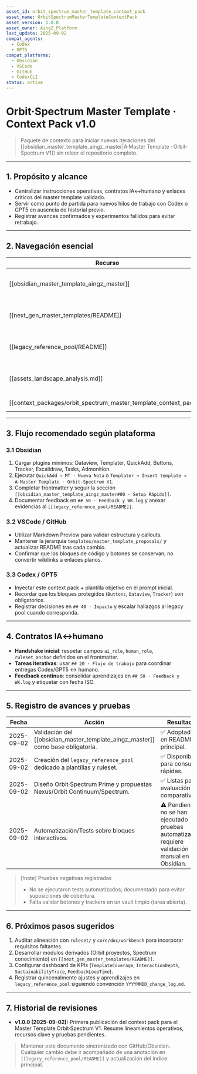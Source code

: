 ```yaml
---
asset_id: orbit_spectrum_master_template_context_pack
asset_name: OrbitSpectrumMasterTemplateContextPack
asset_version: 1.0.0
asset_owner: AingZ_Platform
last_update: 2025-09-02
compat_agents:
  - Codex
  - GPT5
compat_platforms:
  - Obsidian
  - VSCode
  - GitHub
  - CodexCLI
status: active
---
```


# Orbit·Spectrum Master Template · Context Pack v1.0

> Paquete de contexto para iniciar nuevas iteraciones del [[obsidian_master_template_aingz_master|A·Master Template · Orbit-Spectrum V1]] sin releer el repositorio completo.

---

## 1. Propósito y alcance
- Centralizar instrucciones operativas, contratos IA↔humano y enlaces críticos del master template validado.
- Servir como punto de partida para nuevos hilos de trabajo con Codex o GPT5 en ausencia de historial previo.
- Registrar avances confirmados y experimentos fallidos para evitar retrabajo.

---

## 2. Navegación esencial
| Recurso | Descripción | Uso inmediato |
|---------|-------------|----------------|
| [[obsidian_master_template_aingz_master]] | Plantilla validada Orbit·Spectrum V1 | Insertar en notas nuevas (QuickAdd/Templater). |
| [[next_gen_master_templates/README]] | Catálogo Nexus · Orbit Continuum · Spectrum | Referencia comparativa para futuras mejoras. |
| [[legacy_reference_pool/README]] | Índice de legados y experimentos previos | Consultar decisiones históricas y anexos. |
| [[assets_landscape_analysis.md]] | Análisis integral de assets Markdown | Validar KPIs y requisitos técnicos. |
| [[context_packages/orbit_spectrum_master_template_context_pack_v1|Este context pack]] | Punto de partida para nuevas sesiones | Revisar antes de ejecutar cambios. |

---

## 3. Flujo recomendado según plataforma
### 3.1 Obsidian
1. Cargar plugins mínimos: Dataview, Templater, QuickAdd, Buttons, Tracker, Excalidraw, Tasks, Admonition.
2. Ejecutar `QuickAdd → MT · Nueva Nota` o `Templater → Insert template → A·Master Template · Orbit-Spectrum V1`.
3. Completar frontmatter y seguir la sección `[[obsidian_master_template_aingz_master#00 · Setup Rápido]]`.
4. Documentar feedback en `## 50 · Feedback y WK.log` y anexar evidencias al `[[legacy_reference_pool/README]]`.

### 3.2 VSCode / GitHub
- Utilizar Markdown Preview para validar estructura y callouts.
- Mantener la jerarquía `templates/master_template_proposals/` y actualizar README tras cada cambio.
- Confirmar que los bloques de código y botones se conservan; no convertir wikilinks a enlaces planos.

### 3.3 Codex / GPT5
- Inyectar este context pack + plantilla objetivo en el prompt inicial.
- Recordar que los bloques protegidos (`Buttons`, `Dataview`, `Tracker`) son obligatorios.
- Registrar decisiones en `## 40 · Impacto` y escalar hallazgos al legacy pool cuando corresponda.

---

## 4. Contratos IA↔humano
- **Handshake inicial**: respetar campos `ai_role`, `human_role`, `ruleset_anchor` definidos en el frontmatter.
- **Tareas iterativas**: usar `## 20 · Flujo de trabajo` para coordinar entregas Codex/GPT5 ↔ humano.
- **Feedback continuo**: consolidar aprendizajes en `## 50 · Feedback y WK.log` y etiquetar con fecha ISO.

---

## 5. Registro de avances y pruebas
| Fecha | Acción | Resultado |
|-------|--------|-----------|
| 2025-09-02 | Validación del [[obsidian_master_template_aingz_master]] como base obligatoria. | ✅ Adoptado en README principal. |
| 2025-09-02 | Creación del `legacy_reference_pool` dedicado a plantillas y ruleset. | ✅ Disponible para consultas rápidas. |
| 2025-09-02 | Diseño Orbit·Spectrum Prime y propuestas Nexus/Orbit Continuum/Spectrum. | ✅ Listas para evaluación comparativa. |
| 2025-09-02 | Automatización/Tests sobre bloques interactivos. | ⚠️ Pendiente: no se han ejecutado pruebas automatizadas; requiere validación manual en Obsidian. |

> [!note] Pruebas negativas registradas
> - No se ejecutaron tests automatizados; documentado para evitar suposiciones de cobertura.
> - Falta validar botones y trackers en un vault limpio (tarea abierta).

---

## 6. Próximos pasos sugeridos
1. Auditar alineación con `ruleset/` y `core/doc/workbench` para incorporar requisitos faltantes.
2. Desarrollar módulos derivados (Orbit proyectos, Spectrum conocimiento) en `[[next_gen_master_templates/README]]`.
3. Configurar dashboard de KPIs (`TemplateCoverage`, `InteractionDepth`, `SustainabilityTrace`, `FeedbackLoopTime`).
4. Registrar quincenalmente ajustes y aprendizajes en `legacy_reference_pool` siguiendo convención `YYYYMMDD_change_log.md`.

---

## 7. Historial de revisiones
- **v1.0.0 (2025-09-02):** Primera publicación del context pack para el Master Template Orbit·Spectrum V1. Resume lineamientos operativos, recursos clave y pruebas pendientes.

> Mantener este documento sincronizado con GitHub/Obsidian. Cualquier cambio debe ir acompañado de una anotación en `[[legacy_reference_pool/README]]` y actualización del índice principal.
